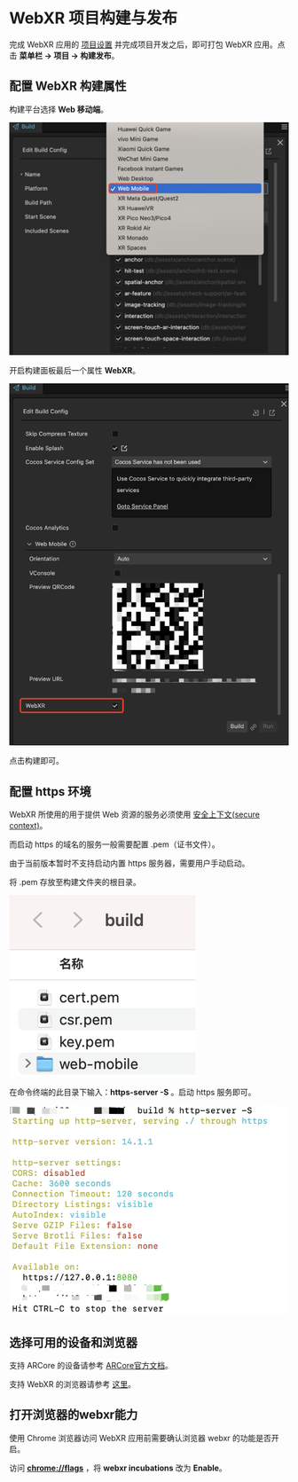 # WebXR 项目构建与发布

完成 WebXR 应用的 [项目设置](webxr-proj-deploy.md) 并完成项目开发之后，即可打包 WebXR 应用。点击 **菜单栏 -> 项目 -> 构建发布**。

## 配置 WebXR 构建属性

构建平台选择 **Web 移动端**。

![webxr-proj-pub/select-web-mobile](webxr-proj-pub/select-web-mobile.png)

开启构建面板最后一个属性 **WebXR**。

![webxr-proj-pub/enable-webxr](webxr-proj-pub/enable-webxr.png)

点击构建即可。

## 配置 https 环境

WebXR 所使用的用于提供 Web 资源的服务必须使用 [安全上下文(secure context)](https://developer.mozilla.org/en-US/docs/Web/Security/Secure_Contexts)。

而启动 https 的域名的服务一般需要配置 .pem（证书文件）。

由于当前版本暂时不支持启动内置 https 服务器，需要用户手动启动。

将 .pem 存放至构建文件夹的根目录。

![](webxr-proj-pub/https-license.png)

在命令终端的此目录下输入：**https-server -S** 。启动 https 服务即可。

![webxr-proj-pub/start-https-server](webxr-proj-pub/start-https-server.png)

## 选择可用的设备和浏览器

支持 ARCore 的设备请参考 [ARCore官方文档](https://developers.google.com/ar/devices)。

支持 WebXR 的浏览器请参考 [这里](https://developer.mozilla.org/en-US/docs/Web/API/WebXR_Device_API#browser_compatibility)。

## 打开浏览器的webxr能力

使用 Chrome 浏览器访问 WebXR 应用前需要确认浏览器 webxr 的功能是否开启。

访问 **[chrome://flags](chrome://flags)** ，将 **webxr incubations** 改为 **Enable**。

